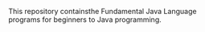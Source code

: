 This repository containsthe Fundamental Java Language<br>
programs for beginners to Java programming.

